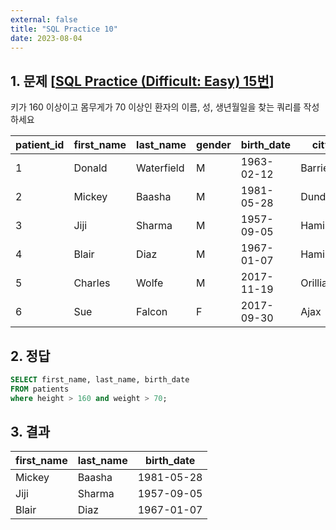 ```yaml
---
external: false
title: "SQL Practice 10"
date: 2023-08-04
---
```


## 1. 문제 [[SQL Practice (Difficult: Easy) 15번](https://www.sql-practice.com/)]

키가 160 이상이고 몸무게가 70 이상인 환자의 이름, 성, 생년월일을 찾는 쿼리를 작성하세요

| patient_id | first_name | last_name  | gender | birth_date | city     | province_id | allergies  | height | weight |
|------------|------------|------------|--------|------------|----------|-------------|------------|--------|--------|
| 1          | Donald     | Waterfield | M      | 1963-02-12 | Barrie   | ON          | NULL       | 156    | 65     |
| 2          | Mickey     | Baasha     | M      | 1981-05-28 | Dundas   | ON          | Sulfa      | 185    | 76     |
| 3          | Jiji       | Sharma     | M      | 1957-09-05 | Hamilton | ON          | Penicillin | 194    | 106    |
| 4          | Blair      | Diaz       | M      | 1967-01-07 | Hamilton | ON          | NULL       | 191    | 104    |
| 5          | Charles    | Wolfe      | M      | 2017-11-19 | Orillia  | ON          | Penicillin | 47     | 10     |
| 6          | Sue        | Falcon     | F      | 2017-09-30 | Ajax     | ON          | Penicillin | 43     | 5      |

## 2. 정답

```sql
SELECT first_name, last_name, birth_date 
FROM patients 
where height > 160 and weight > 70;
```

## 3. 결과

| first_name | last_name | birth_date |
|------------|-----------|------------|
| Mickey     | Baasha    | 1981-05-28 |
| Jiji       | Sharma    | 1957-09-05 |
| Blair      | Diaz      | 1967-01-07 |
